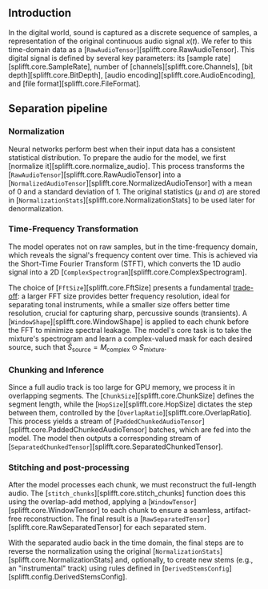 ## Introduction

In the digital world, sound is captured as a discrete sequence of samples, a representation of the original continuous audio signal $x(t)$. We refer to this time-domain data as a [`RawAudioTensor`][splifft.core.RawAudioTensor]. This digital signal is defined by several key parameters: its [sample rate][splifft.core.SampleRate], number of [channels][splifft.core.Channels], [bit depth][splifft.core.BitDepth], [audio encoding][splifft.core.AudioEncoding], and [file format][splifft.core.FileFormat].

## Separation pipeline

### Normalization

Neural networks perform best when their input data has a consistent statistical distribution. To prepare the audio for the model, we first [normalize it][splifft.core.normalize_audio]. This process transforms the [`RawAudioTensor`][splifft.core.RawAudioTensor] into a [`NormalizedAudioTensor`][splifft.core.NormalizedAudioTensor] with a mean of 0 and a standard deviation of 1. The original statistics ($\mu$ and $\sigma$) are stored in [`NormalizationStats`][splifft.core.NormalizationStats] to be used later for denormalization.

### Time-Frequency Transformation

The model operates not on raw samples, but in the time-frequency domain, which reveals the signal's frequency content over time. This is achieved via the Short-Time Fourier Transform (STFT), which converts the 1D audio signal into a 2D [`ComplexSpectrogram`][splifft.core.ComplexSpectrogram].

The choice of [`FftSize`][splifft.core.FftSize] presents a fundamental [trade-off](https://en.wikipedia.org/wiki/Uncertainty_principle#Signal_processing): a larger FFT size provides better frequency resolution, ideal for separating tonal instruments, while a smaller size offers better time resolution, crucial for capturing sharp, percussive sounds (transients). A [`WindowShape`][splifft.core.WindowShape] is applied to each chunk before the FFT to minimize spectral leakage. The model's core task is to take the mixture's spectrogram and learn a complex-valued mask for each desired source, such that $\hat{S}_\text{source} = M_\text{complex} \odot S_\text{mixture}$.

### Chunking and Inference

Since a full audio track is too large for GPU memory, we process it in overlapping segments. The [`ChunkSize`][splifft.core.ChunkSize] defines the segment length, while the [`HopSize`][splifft.core.HopSize] dictates the step between them, controlled by the [`OverlapRatio`][splifft.core.OverlapRatio]. This process yields a stream of [`PaddedChunkedAudioTensor`][splifft.core.PaddedChunkedAudioTensor] batches, which are fed into the model. The model then outputs a corresponding stream of [`SeparatedChunkedTensor`][splifft.core.SeparatedChunkedTensor].

### Stitching and post-processing

After the model processes each chunk, we must reconstruct the full-length audio. The [`stitch_chunks`][splifft.core.stitch_chunks] function does this using the overlap-add method, applying a [`WindowTensor`][splifft.core.WindowTensor] to each chunk to ensure a seamless, artifact-free reconstruction. The final result is a [`RawSeparatedTensor`][splifft.core.RawSeparatedTensor] for each separated stem.

With the separated audio back in the time domain, the final steps are to reverse the normalization using the original [`NormalizationStats`][splifft.core.NormalizationStats] and, optionally, to create new stems (e.g., an "instrumental" track) using rules defined in [`DerivedStemsConfig`][splifft.config.DerivedStemsConfig].